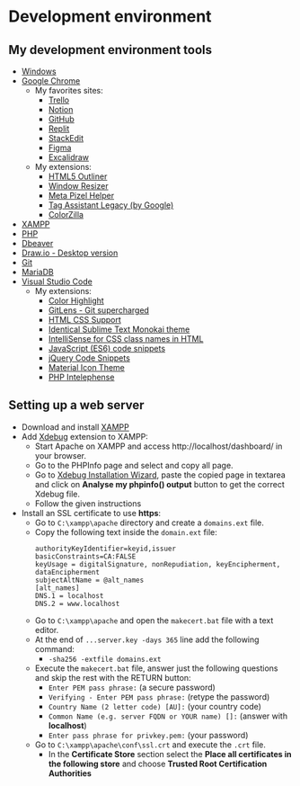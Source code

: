 # Development environment

## My development environment tools
- [Windows](https://www.microsoft.com/en-us/windows?r=1)
- [Google Chrome](https://www.google.com/chrome/)
  - My favorites sites:
    - [Trello](https://trello.com/pt-BR)
    - [Notion](https://www.notion.so/)
    - [GitHub](https://github.com/)
    - [Replit](https://replit.com/)
    - [StackEdit](https://stackedit.io/)
    - [Figma](https://www.figma.com/)
    - [Excalidraw](https://excalidraw.com/)
  - My extensions:
    - [HTML5 Outliner](https://chrome.google.com/webstore/detail/html5-outliner/afoibpobokebhgfnknfndkgemglggomo)
    - [Window Resizer](https://chrome.google.com/webstore/detail/window-resizer/kkelicaakdanhinjdeammmilcgefonfh)
    - [Meta Pizel Helper](https://chrome.google.com/webstore/detail/meta-pixel-helper/fdgfkebogiimcoedlicjlajpkdmockpc)
    - [Tag Assistant Legacy (by Google)](https://chrome.google.com/webstore/detail/tag-assistant-legacy-by-g/kejbdjndbnbjgmefkgdddjlbokphdefk?hl=pt-br)
    - [ColorZilla](https://chrome.google.com/webstore/detail/colorzilla/bhlhnicpbhignbdhedgjhgdocnmhomnp?gclid=EAIaIQobChMIxLmy96jt-wIVI0FIAB33mwoDEAAYASAAEgJrqPD_BwE)
- [XAMPP](https://www.apachefriends.org/download.html)
- [PHP](https://www.php.net/downloads)
- [Dbeaver](https://dbeaver.io/download/)
- [Draw.io - Desktop version](https://www.diagrams.net/)
- [Git](https://git-scm.com/)
- [MariaDB](https://mariadb.org/download/?t=mariadb&p=mariadb&r=10.11.2&os=windows&cpu=x86_64&pkg=msi&m=fder)
- [Visual Studio Code](https://code.visualstudio.com/)
  - My extensions:
    - [Color Highlight](https://marketplace.visualstudio.com/items?itemName=naumovs.color-highlight)
    - [GitLens - Git supercharged](https://marketplace.visualstudio.com/items?itemName=eamodio.gitlens)
    - [HTML CSS Support](https://marketplace.visualstudio.com/items?itemName=ecmel.vscode-html-css)
    - [Identical Sublime Text Monokai theme](https://marketplace.visualstudio.com/items?itemName=maximetinu.identical-sublime-monokai-csharp-theme-colorizer)
    - [IntelliSense for CSS class names in HTML](https://marketplace.visualstudio.com/items?itemName=Zignd.html-css-class-completion)
    - [JavaScript (ES6) code snippets](https://marketplace.visualstudio.com/items?itemName=xabikos.JavaScriptSnippets)
    - [jQuery Code Snippets](https://marketplace.visualstudio.com/items?itemName=donjayamanne.jquerysnippets)
    - [Material Icon Theme](https://marketplace.visualstudio.com/items?itemName=PKief.material-icon-theme)
    - [PHP Intelephense](https://marketplace.visualstudio.com/items?itemName=bmewburn.vscode-intelephense-client)

## Setting up a web server 
- Download and install [XAMPP](https://www.apachefriends.org/download.html)
- Add [Xdebug](https://xdebug.org/) extension to XAMPP:
  - Start Apache on XAMPP and access http://localhost/dashboard/ in your browser.
  - Go to the PHPInfo page and select and copy all page.
  - Go to [Xdebug Installation Wizard](https://xdebug.org/wizard), paste the copied page in textarea and click on **Analyse my phpinfo() output** button to get the correct Xdebug file.
  - Follow the given instructions
- Install an SSL certificate to use **https**:
  - Go to `C:\xampp\apache` directory and create a `domains.ext` file.
  - Copy the following text inside the `domain.ext` file:
	```
	authorityKeyIdentifier=keyid,issuer  
	basicConstraints=CA:FALSE  
	keyUsage = digitalSignature, nonRepudiation, keyEncipherment, dataEncipherment  
	subjectAltName = @alt_names  
	[alt_names]  
	DNS.1 = localhost  
	DNS.2 = www.localhost
	```
  - Go to `C:\xampp\apache` and open the `makecert.bat` file with a text editor.
  - At the end of `...server.key -days 365` line add the following command:
    - `-sha256 -extfile domains.ext`  
  - Execute the `makecert.bat` file, answer just the following questions and skip the rest with the RETURN button:
    - `Enter PEM pass phrase:` (a secure password)
    - `Verifying - Enter PEM pass phrase:` (retype the password)
    - `Country Name (2 letter code) [AU]:` (your country code)
    - `Common Name (e.g. server FQDN or YOUR name) []:` (answer with **localhost**)
    - `Enter pass phrase for privkey.pem:` (your password)
  - Go to `C:\xampp\apache\conf\ssl.crt` and execute the `.crt` file.
    - In the **Certificate Store** section select the **Place all certificates in the following store** and choose **Trusted Root Certification Authorities**
